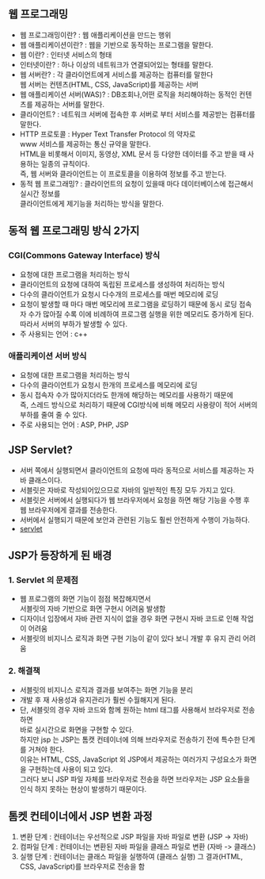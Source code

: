 ## 웹 프로그래밍

- 웹 프로그래밍이란? : 웹 애플리케이션을 만드는 행위
- 웹 애플리케이션이란? : 웹을 기반으로 동작하는 프로그램을 말한다.
- 웹 이란? : 인터넷 서비스의 형태
- 인터넷이란? : 하나 이상의 네트워크가 연결되어있는 형태를 말한다.
- 웹 서버란? : 각 클라이언트에게 서비스를 제공하는 컴퓨터를 말한다<br>
  웹 서버는 컨텐츠(HTML, CSS, JavaScript)를 제공하는 서버
- 웹 애플리케이션 서버(WAS)? : DB조회나,어떤 로직을 처리해야하는 동적인 컨텐츠를 제공하는 서버를 말한다.
- 클라이언트? : 네트워크 서버에 접속한 후 서버로 부터 서비스를 제공받는 컴퓨터를 말한다.
- HTTP 프로토콜 : Hyper Text Transfer Protocol 의 약자로<br>
  www 서비스를 제공하는 통신 규약을 말한다.<br>
  HTML을 비롯해서 이미지, 동영상, XML 문서 등 다양한 데이터를 주고 받을 때 사용하는 일종의 규칙이다.<br>
  즉, 웹 서버와 클라이언트는 이 프로토콜을 이용하여 정보를 주고 받는다.<br>
- 동적 웹 프로그래밍? : 클라이언트의 요청이 있을때 마다 데이터베이스에 접근해서 실시간 정보를 <br>
  클라이언트에게 제기능을 처리하는 방식을 말한다.

## 동적 웹 프로그래밍 방식 2가지

### CGI(Commons Gateway Interface) 방식

- 요청에 대한 프로그램을 처리하는 방식
- 클라이언트의 요청에 대하여 독립된 프로세스를 생성하여 처리하는 방식
- 다수의 클라이언트가 요청시 다수개의 프로세스를 매번 메모리에 로딩
- 요청이 발생할 때 마다 매번 메모리에 프로그램을 로딩하기 때문에 동시 로딩
  접속자 수가 많아질 수록 이에 비례하여 프로그램 실행을 위한 메모리도 증가하게 된다.<br>
  따라서 서버의 부하가 발생할 수 있다.
- 주 사용되는 언어 : c++

### 애플리케이션 서버 방식

- 요청에 대한 프로그램을 처리하는 방식
- 다수의 클라이언트가 요청시 한개의 프로세스를 메모리에 로딩
- 동시 접속자 수가 많아지더라도 한개에 해당하는 메모리를 사용하기 때문에<br>
  즉, 스레드 방식으로 처리하기 때문에 CGI방식에 비해 메모리 사용량이 적어 서버의 부하를 줄여 줄 수 있다.
- 주로 사용되는 언어 : ASP, PHP, JSP

## JSP Servlet?

- 서버 쪽에서 실행되면서 클라이언트의 요청에 따라 동적으로 서비스를 제공하는 자바 클래스이다.
- 서블릿은 자바로 작성되어있으므로 자바의 일반적인 특징 모두 가지고 있다.
- 서블릿은 서버에서 실행되다가 웹 브라우저에서 요청을 하면 해당 기능을 수행 후 웹 브라우저에게 결과를 전송한다.
- 서버에서 실행되기 때문에 보안과 관련된 기능도 훨씬 안전하게 수행이 가능하다.
- [servlet]()

## JSP가 등장하게 된 배경

### 1. Servlet 의 문제점

- 웹 프로그램의 화면 기능이 점점 복잡해지면서 <br>
  서블릿의 자바 기반으로 화면 구현시 어려움 발생함
- 디자이너 입장에서 자바 관련 지식이 없을 경우 화면 구현시 자바 코드로 인해 작업이 어려움
- 서블릿의 비지니스 로직과 화면 구현 기능이 같이 있다 보니 개발 후 유지 관리 어려움

### 2. 해결책

- 서블릿의 비지니스 로직과 결과를 보여주는 화면 기능을 분리
- 개발 후 재 사용성과 유지관리가 훨씬 수월해지게 된다.
- 단, 서블릿의 경우 자바 코드와 함께 원하는 html 태그를 사용해서 브라우저로 전송하면<br>
  바로 실시간으로 화면을 구현할 수 있다.<br>
  하지만 jsp 는 JSP는 톰캣 컨테이너에 의해 브라우저로 전송하기 전에 특수한 단계를 거쳐야 한다.<br>
  이유는 HTML, CSS, JavaScript 외 JSP에서 제공하는 여러가지 구성요소가 화면을 구현하는데 사용이 되고 있다.<br>
  그러다 보니 JSP 파일 자체를 브라우저로 전송을 하면 브라우저는 JSP 요소들을 인식 하지 못하는 현상이 발생하기 때문이다.<br>

## 톰켓 컨테이너에서 JSP 변환 과정

1.  변환 단계 : 컨테이너는 우선적으로 JSP 파일을 자바 파일로 변환 (JSP -> 자바)
2.  컴파일 단계 : 컨테이너는 변환된 자바 파일을 클래스 파일로 변환 (자바 -> 클래스)
3.  실행 단계 : 컨테이너는 클래스 파일을 실행하여 (클래스 실행)
    그 결과(HTML, CSS, JavaScript)를 브라우저로 전송을 함

